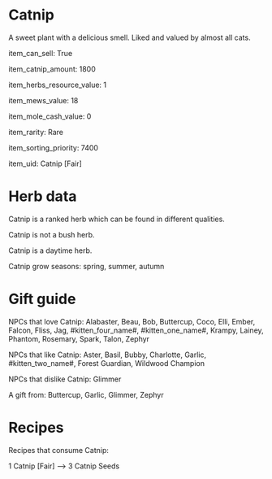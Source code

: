 # Catnip

A sweet plant with a delicious smell. Liked and valued by almost all cats.

item_can_sell: True

item_catnip_amount: 1800

item_herbs_resource_value: 1

item_mews_value: 18

item_mole_cash_value: 0

item_rarity: Rare

item_sorting_priority: 7400

item_uid: Catnip [Fair]

# Herb data

Catnip is a ranked herb which can be found in different qualities.

Catnip is not a bush herb.

Catnip is a daytime herb.

Catnip grow seasons: spring, summer, autumn

# Gift guide

NPCs that love Catnip: Alabaster, Beau, Bob, Buttercup, Coco, Elli, Ember, Falcon, Fliss, Jag, #kitten_four_name#, #kitten_one_name#, Krampy, Lainey, Phantom, Rosemary, Spark, Talon, Zephyr

NPCs that like Catnip: Aster, Basil, Bubby, Charlotte, Garlic, #kitten_two_name#, Forest Guardian, Wildwood Champion

NPCs that dislike Catnip: Glimmer

A gift from: Buttercup, Garlic, Glimmer, Zephyr

# Recipes

Recipes that consume Catnip:

1 Catnip [Fair] --> 3 Catnip Seeds